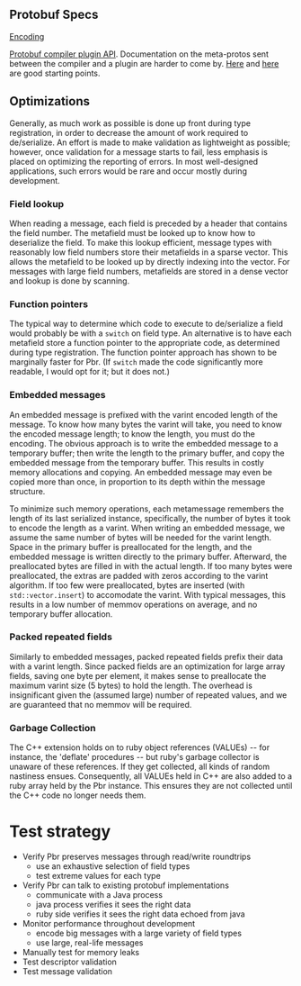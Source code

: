 ## Protobuf Specs

[Encoding](https://developers.google.com/protocol-buffers/docs/encoding)

[Protobuf compiler plugin API](https://developers.google.com/protocol-buffers/docs/reference/other).
Documentation on the meta-protos sent between the compiler and a plugin are harder to come by.
[Here](https://github.com/google/protobuf/blob/v2.6.1/src/google/protobuf/compiler/plugin.proto)
and
[here](https://github.com/google/protobuf/blob/v2.6.1/src/google/protobuf/descriptor.proto)
are good starting points.


## Optimizations

Generally, as much work as possible is done up front during type
registration, in order to decrease the amount of work required to
de/serialize. An effort is made to make validation as lightweight as
possible; however, once validation for a message starts to fail, less
emphasis is placed on optimizing the reporting of errors. In most
well-designed applications, such errors would be rare and occur mostly
during development.

### Field lookup

When reading a message, each field is preceded by a header that
contains the field number. The metafield must be looked up to know how
to deserialize the field. To make this lookup efficient, message types
with reasonably low field numbers store their metafields in a sparse
vector. This allows the metafield to be looked up by directly indexing
into the vector. For messages with large field numbers, metafields are
stored in a dense vector and lookup is done by scanning.

### Function pointers

The typical way to determine which code to execute to de/serialize a
field would probably be with a `switch` on field type. An alternative
is to have each metafield store a function pointer to the appropriate
code, as determined during type registration. The function pointer
approach has shown to be marginally faster for Pbr. (If `switch` made
the code significantly more readable, I would opt for it; but it does
not.)

### Embedded messages

An embedded message is prefixed with the varint encoded length of the
message. To know how many bytes the varint will take, you need to know
the encoded message length; to know the length, you must do the
encoding. The obvious approach is to write the embedded message to a
temporary buffer; then write the length to the primary buffer, and
copy the embedded message from the temporary buffer. This results in
costly memory allocations and copying. An embedded message may even be
copied more than once, in proportion to its depth within the message
structure.

To minimize such memory operations, each metamessage remembers the
length of its last serialized instance, specifically, the number of
bytes it took to encode the length as a varint. When writing an
embedded message, we assume the same number of bytes will be needed
for the varint length. Space in the primary buffer is preallocated for
the length, and the embedded message is written directly to the
primary buffer. Afterward, the preallocated bytes are filled in with
the actual length. If too many bytes were preallocated, the extras are
padded with zeros according to the varint algorithm. If too few were
preallocated, bytes are inserted (with `std::vector.insert`) to
accomodate the varint. With typical messages, this results in a low
number of memmov operations on average, and no temporary buffer
allocation.

### Packed repeated fields

Similarly to embedded messages, packed repeated fields prefix their
data with a varint length. Since packed fields are an optimization for
large array fields, saving one byte per element, it makes sense to
preallocate the maximum varint size (5 bytes) to hold the length. The
overhead is insignificant given the (assumed large) number of repeated
values, and we are guaranteed that no memmov will be required.

### Garbage Collection

The C++ extension holds on to ruby object references (VALUEs) -- for
instance, the 'deflate' procedures -- but ruby's garbage collector is
unaware of these references. If they get collected, all kinds of
random nastiness ensues. Consequently, all VALUEs held in C++ are also
added to a ruby array held by the Pbr instance. This ensures they are
not collected until the C++ code no longer needs them.


# Test strategy

- Verify Pbr preserves messages through read/write roundtrips
  - use an exhaustive selection of field types
  - test extreme values for each type
- Verify Pbr can talk to existing protobuf implementations
  - communicate with a Java process
  - java process verifies it sees the right data
  - ruby side verifies it sees the right data echoed from java
- Monitor performance throughout development
  - encode big messages with a large variety of field types
  - use large, real-life messages
- Manually test for memory leaks
- Test descriptor validation
- Test message validation

